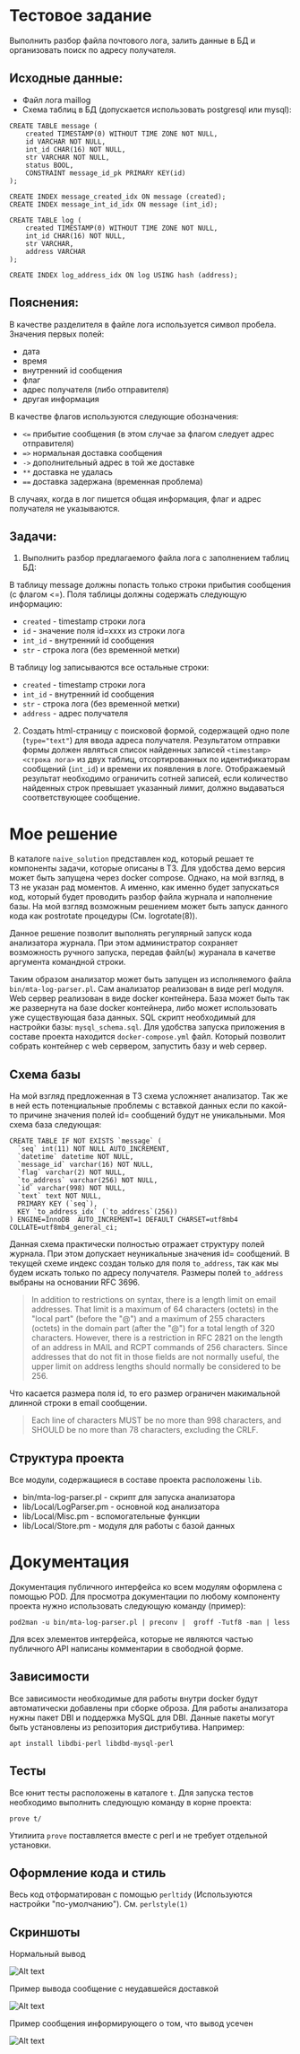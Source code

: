 # Тестовое задание

Выполнить разбор файла почтового лога, залить данные в БД и организовать поиск по адресу получателя.

## Исходные данные:

- Файл лога maillog
- Схема таблиц в БД (допускается использовать postgresql или mysql):

```
CREATE TABLE message (
    created TIMESTAMP(0) WITHOUT TIME ZONE NOT NULL,
    id VARCHAR NOT NULL,
    int_id CHAR(16) NOT NULL,
    str VARCHAR NOT NULL,
    status BOOL,
    CONSTRAINT message_id_pk PRIMARY KEY(id)
);

CREATE INDEX message_created_idx ON message (created);
CREATE INDEX message_int_id_idx ON message (int_id);

CREATE TABLE log (
    created TIMESTAMP(0) WITHOUT TIME ZONE NOT NULL,
    int_id CHAR(16) NOT NULL,
    str VARCHAR,
    address VARCHAR
);

CREATE INDEX log_address_idx ON log USING hash (address);
```

## Пояснения:

В качестве разделителя в файле лога используется символ пробела.
Значения первых полей:
- дата
- время
- внутренний id сообщения
- флаг
- адрес получателя (либо отправителя)
- другая информация

В качестве флагов используются следующие обозначения:

- `<=` прибытие сообщения (в этом случае за флагом следует адрес отправителя)
- `=>` нормальная доставка сообщения
- `->` дополнительный адрес в той же доставке
- `**` доставка не удалась
- `==` доставка задержана (временная проблема)

В случаях, когда в лог пишется общая информация, флаг и адрес получателя не указываются.

## Задачи:

1. Выполнить разбор предлагаемого файла лога с заполнением таблиц БД:

В таблицу message должны попасть только строки прибытия сообщения (с флагом <=). Поля таблицы
должны содержать следующую информацию:

- `created` - timestamp строки лога
- `id` - значение поля id=xxxx из строки лога
- `int_id` - внутренний id сообщения
- `str` - строка лога (без временной метки)

В таблицу log записываются все остальные строки:
- `created` - timestamp строки лога
- `int_id` - внутренний id сообщения
- `str` - строка лога (без временной метки)
- `address` - адрес получателя

2. Создать html-страницу с поисковой формой, содержащей одно поле (`type="text"`) для ввода адреса получателя.
Результатом отправки формы должен являться список найденных записей `<timestamp>` `<строка лога>` из двух
таблиц, отсортированных по идентификаторам сообщений (`int_id`) и времени их появления в логе.
Отображаемый результат необходимо ограничить сотней записей, если количество найденных строк превышает
указанный лимит, должно выдаваться соответствующее сообщение.

# Мое решение

В каталоге `naive_solution` представлен код, который решает те компоненты задачи, которые описаны в ТЗ.
Для удобства демо версия может быть запущена через docker compose.
Однако, на мой взгляд, в ТЗ не указан рад моментов. А именно, как именно будет запускаться код,
который будет проводить разбор файла журнала и наполнение базы. На мой взгляд возможным решением
может быть запуск данного кода как postrotate процедуры (См. logrotate(8)). 

Данное решение позволит выполнять регулярный запуск кода анализатора журнала. 
При этом администратор сохраняет возможность  ручного запуска, передав файл(ы) журанала в качетве аргумента командной строки.

Таким образом анализатор может быть запущен из исполняемого файла `bin/mta-log-parser.pl`.
Сам анализатор реализован в виде perl модуля. Web сервер реализован в виде docker контейнера.
База может быть так же развернута на базе docker контейнера, либо может использовать уже существующая база данных.
SQL скрипт необходимый для настройки базы: `mysql_schema.sql`. Для удобства запуска приложения в составе 
проекта находится `docker-compose.yml` файл. Который позволит собрать контейнер с web сервером, запустить базу и web сервер.

## Схема базы

На мой взгляд предложенная в ТЗ схема усложняет анализатор. Так же в ней есть потенциальные проблемы с 
вставкой данных если по какой-то причине значения полей id= сообщений будут не уникальными. Моя схема база следующая:

```
CREATE TABLE IF NOT EXISTS `message` (
  `seq` int(11) NOT NULL AUTO_INCREMENT,
  `datetime` datetime NOT NULL,
  `message_id` varchar(16) NOT NULL,
  `flag` varchar(2) NOT NULL,
  `to_address` varchar(256) NOT NULL,
  `id` varchar(998) NOT NULL,
  `text` text NOT NULL,
  PRIMARY KEY (`seq`),
  KEY `to_address_idx` (`to_address`(256))
) ENGINE=InnoDB  AUTO_INCREMENT=1 DEFAULT CHARSET=utf8mb4 COLLATE=utf8mb4_general_ci;
```

Данная схема практически полностью отражает структуру полей журнала. При этом допускает неуникальные значения
id= сообщений. В текущей схеме индекс создан только для поля `to_address`, 
так как мы будем искать только по адресу получателя. Размеры полей `to_address` выбраны на основании RFC 3696. 

 >  In addition to restrictions on syntax, there is a length limit on
 >  email addresses.  That limit is a maximum of 64 characters (octets)
 >  in the "local part" (before the "@") and a maximum of 255 characters
 >  (octets) in the domain part (after the "@") for a total length of 320
 >  characters. However, there is a restriction in RFC 2821 on the length of an
 >  address in MAIL and RCPT commands of 256 characters.  Since addresses
 >  that do not fit in those fields are not normally useful, the upper
 >  limit on address lengths should normally be considered to be 256.

Что касается размера поля id, то его размер ограничен макимальной длинной строки в email сообщении.

> Each line of characters MUST be no more than 998 characters, 
> and SHOULD be no more than 78 characters, excluding the CRLF.

## Структура проекта 

Все модули, содержащиеся в составе проекта расположены `lib`.

- bin/mta-log-parser.pl - скрипт для запуска анализатора
- lib/Local/LogParser.pm - основной код анализатора
- lib/Local/Misc.pm - вспомогательные функции
- lib/Local/Store.pm - модуля для работы с базой данных

# Документация

Документация публичного интерфейса ко всем модулям оформлена с помощью POD.
Для просмотра документации по любому компоненту проекта нужно использовать следующую команду (пример):

```
pod2man -u bin/mta-log-parser.pl | preconv |  groff -Tutf8 -man | less
```

Для всех элементов интерфейса, которые не являются частью публичного API 
написаны комментарии в свободной форме.

## Зависимости

Все зависимости необходимые для работы внутри docker будут автоматически добавлены при сборке оброза.
Для работы анализатора нужны пакет DBI и поддержка MySQL для DBI. Данные пакеты могут быть установлены из 
репозитория дистрибутива. Например:

```
apt install libdbi-perl libdbd-mysql-perl
```

## Тесты 

Все юнит тесты расположены в каталоге `t`. Для запуска тестов необходимо выполнить 
следующую команду в корне проекта:

```
prove t/
```

Утилиита `prove` поставляется вместе с perl и не требует отдельной установки.

## Оформление кода и стиль

Весь код отформатирован с помощью `perltidy` (Используются настройки "по-умолчанию").
См. `perlstyle(1)`

## Скриншоты

Нормальный вывод

![Alt text](/assets/screenshots/screen_01.png?raw=true)

Пример вывода сообщение с неудавшейся доставкой

![Alt text](/assets/screenshots/screen_02.png?raw=true)

Пример сообщения информирующего о том, что вывод усечен

![Alt text](/assets/screenshots/screen_03.png?raw=true)